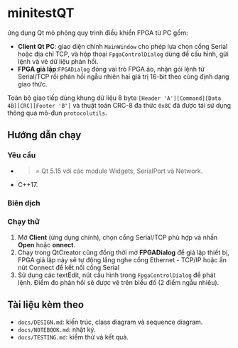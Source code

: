 # minitestQT

ứng dụng Qt mô phỏng quy trình điều khiển FPGA từ PC gồm:

- **Client Qt PC**: giao diện chính `MainWindow` cho phép lựa chọn cổng Serial hoặc địa chỉ TCP, và hộp thoại `FpgaControlDialog` dùng để cấu hình, gửi lệnh và vẽ dữ liệu phản hồi.
- **FPGA giả lập**:`FPGADialog` đóng vai trò FPGA ảo, nhận gói lệnh từ Serial/TCP rồi phản hồi ngẫu nhiên hai giá trị 16-bit theo cùng định dạng giao thức.

Toàn bộ giao tiếp dùng khung dữ liệu 8 byte `[Header 'A'][Command][Data 4B][CRC][Footer 'B']` và thuật toán CRC-8 đa thức `0x8C` đã được tái sử dụng thông qua mô-đun `protocolutils`.

## Hướng dẫn chạy

### Yêu cầu

- >= Qt 5.15 với các module Widgets, SerialPort và Network.
- C++17.

### Biên dịch

### Chạy thử

1. Mở **Client** (ứng dụng chính), chọn cổng Serial/TCP phù hợp và nhấn **Open** hoặc **onnect**.
2. Chạy trong QtCreator cũng đồng thời mở **FPGADialog** để giả lập thiết bị, FPGA giả lập này sẽ tự động lắng nghe cổng Ethernet - TCP/IP hoặc ấn nút Connect để kết nối cổng Serial 
3. Sử dụng các textEdit, nút cấu hình trong `FpgaControlDialog` để phát lệnh. Điểm đo phản hồi sẽ được vẽ trên biểu đồ (2 điểm ngẫu nhiêu).

## Tài liệu kèm theo

- `docs/DESIGN.md`: kiến trúc, class diagram và sequence diagram.
- `docs/NOTEBOOK.md`: nhật ký.
- `docs/TESTING.md`: kiểm thử và kết quả.
